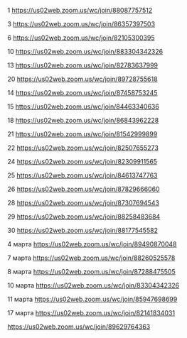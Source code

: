 1 https://us02web.zoom.us/wc/join/88087757512

3 https://us02web.zoom.us/wc/join/86357397503

6 https://us02web.zoom.us/wc/join/82105300395

10 https://us02web.zoom.us/wc/join/883304342326

13 https://us02web.zoom.us/wc/join/82783637999

20 https://us02web.zoom.us/wc/join/89728755618

14 https://us02web.zoom.us/wc/join/87458753245

15 https://us02web.zoom.us/wc/join/84463340636

18 https://us02web.zoom.us/wc/join/86843962228

21 https://us02web.zoom.us/wc/join/81542999899

22 https://us02web.zoom.us/wc/join/82507655273

24 https://us02web.zoom.us/wc/join/82309911565

25 https://us02web.zoom.us/wc/join/84613747763

26 https://us02web.zoom.us/wc/join/87829666060

28 https://us02web.zoom.us/wc/join/87307694543

29 https://us02web.zoom.us/wc/join/88258483684

30 https://us02web.zoom.us/wc/join/88177545582

4 марта https://us02web.zoom.us/wc/join/89490870048

7 марта https://us02web.zoom.us/wc/join/88260525578

8 марта https://us02web.zoom.us/wc/join/87288475505

10 марта https://us02web.zoom.us/wc/join/83304342326

11 марта https://us02web.zoom.us/wc/join/85947698699

17 марта https://us02web.zoom.us/wc/join/82141834031

https://us02web.zoom.us/wc/join/89629764363
